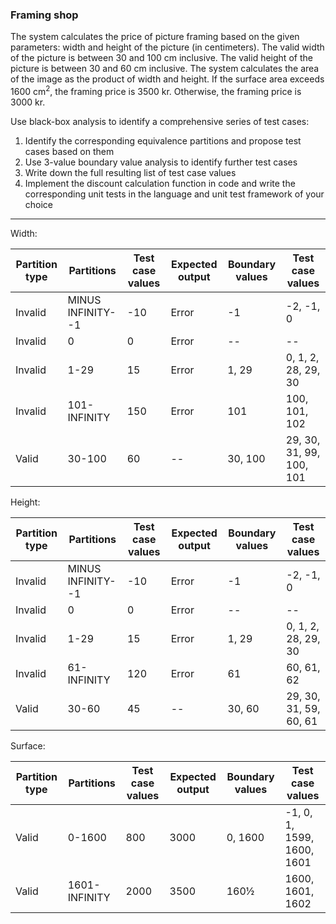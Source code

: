 ### Framing shop
The system calculates the price of picture framing based on the given parameters: width and height of the picture (in centimeters). The valid width of the picture is between 30 and 100 cm inclusive. The valid height of the picture is between 30 and 60 cm inclusive. The system calculates the area of the image as the product of width and height. If the surface area exceeds 1600 cm<sup>2</sup>, the framing price is 3500 kr. Otherwise, the framing price is 3000 kr.

Use black-box analysis to identify a comprehensive series of test cases:
1. Identify the corresponding equivalence partitions and propose test cases based on them
2. Use 3-value boundary value analysis to identify further test cases
3. Write down the full resulting list of test case values
4. Implement the discount calculation function in code and write the corresponding unit tests in the language and unit test framework of your choice


----

Width:

| Partition type | Partitions        | Test case values | Expected output | Boundary values | Test case values |
|----------------|-------------------|------------------|-----------------|-----------------|------------------|
| Invalid        | MINUS INFINITY- -1| -10              | Error           | -1              | -2, -1, 0        |
| Invalid        | 0                 | 0                | Error           | --              | --               |
| Invalid        | 1-29               | 15               | Error          | 1, 29            | 0, 1, 2, 28, 29, 30    |
| Invalid        | 101-INFINITY       | 150               | Error          | 101              | 100, 101, 102       |
| Valid          | 30-100              | 60               | --            | 30, 100           | 29, 30, 31, 99, 100, 101 |


Height:

| Partition type | Partitions        | Test case values | Expected output | Boundary values | Test case values |
|----------------|-------------------|------------------|-----------------|-----------------|------------------|
| Invalid        | MINUS INFINITY- -1| -10              | Error           | -1              | -2, -1, 0        |
| Invalid        | 0                 | 0                | Error           | --              | --               |
| Invalid        | 1-29               | 15               | Error          | 1, 29            | 0, 1, 2, 28, 29, 30    |
| Invalid        | 61-INFINITY       | 120               | Error          | 61              | 60, 61, 62       |
| Valid          | 30-60              | 45                | --            | 30, 60           | 29, 30, 31, 59, 60, 61 |


Surface:

| Partition type | Partitions        | Test case values | Expected output | Boundary values   | Test case values           |
|----------------|-------------------|------------------|-----------------|-----------------|------------------|
| Valid          | 0-1600            | 800              | 3000            | 0, 1600           | -1, 0, 1, 1599, 1600, 1601 |
| Valid          | 1601-INFINITY     | 2000             | 3500            | 160½              | 1600, 1601, 1602           |
